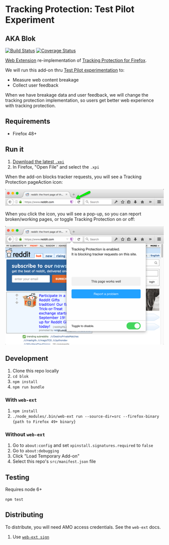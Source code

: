 # Tracking Protection: Test Pilot Experiment
## AKA Blok

[![Build Status](https://travis-ci.org/mozilla/blok.svg?branch=master)](https://travis-ci.org/mozilla/blok)
[![Coverage
Status](https://coveralls.io/repos/github/mozilla/blok/badge.svg)](https://coveralls.io/github/mozilla/blok)

[Web Extension](https://developer.mozilla.org/en-US/Add-ons/WebExtensions/) re-implementation of [Tracking Protection for Firefox](https://support.mozilla.org/en-US/kb/tracking-protection-pbm).

We will run this add-on thru [Test Pilot experimentation](https://testpilot.firefox.com/experiments) to:

* Measure web content breakage
* Collect user feedback

When we have breakage data and user feedback, we will change the tracking protection implementation, so users get better web experience with tracking protection.


## Requirements

* Firefox 48+


## Run it

1. [Download the latest `.xpi`](https://github.com/mozilla/blok/tree/master/web-ext-artifacts)
2. In Firefox, "Open File" and select the `.xpi`

When the add-on blocks tracker requests, you will see a Tracking Protection pageAction icon:

![pageAction Screenshot](docs/page-action-screenshot.png)

When you click the icon, you will see a pop-up, so you can report
broken/working pages, or toggle Tracking Protection on or off:

![Pop-up Screenshot](docs/pop-up-screenshot.png)


## Development

1. Clone this repo locally
2. `cd blok`
3. `npm install`
4. `npm run bundle`

### With `web-ext`

1. `npm install`
2. `./node_modules/.bin/web-ext run --source-dir=src --firefox-binary {path to Firefox 49+ binary}`

### Without `web-ext`

1. Go to `about:config` and set `xpinstall.signatures.required` to `false`
2. Go to `about:debugging`
3. Click "Load Temporary Add-on"
4. Select this repo's `src/manifest.json` file


## Testing

Requires node 6+

`npm test`

## Distributing

To distribute, you will need AMO access credentials. See the `web-ext` docs.

1. Use [`web-ext
   sign`](https://developer.mozilla.org/en-US/Add-ons/WebExtensions/web-ext_command_reference#web-ext_sign)
